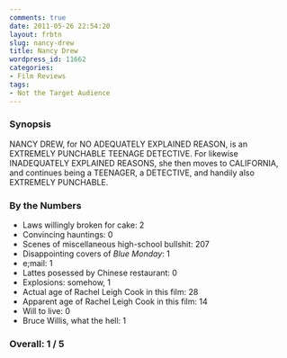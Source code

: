 ```yaml
---
comments: true
date: 2011-05-26 22:54:20
layout: frbtn
slug: nancy-drew
title: Nancy Drew
wordpress_id: 11662
categories:
- Film Reviews
tags:
- Not the Target Audience
---
```


### Synopsis

NANCY DREW, for NO ADEQUATELY EXPLAINED REASON, is an EXTREMELY PUNCHABLE TEENAGE DETECTIVE.  For likewise INADEQUATELY EXPLAINED REASONS, she then moves to CALIFORNIA, and continues being a TEENAGER, a DETECTIVE, and handily also EXTREMELY PUNCHABLE.

### By the Numbers

  * Laws willingly broken for cake: 2
  * Convincing hauntings: 0
  * Scenes of miscellaneous high-school bullshit: 207
  * Disappointing covers of _Blue Monday_: 1
  * e;mail: 1
  * Lattes posessed by Chinese restaurant: 0
  * Explosions: somehow, 1
  * Actual age of Rachel Leigh Cook in this film: 28
  * Apparent age of Rachel Leigh Cook in this film: 14
  * Will to live: 0
  * Bruce Willis, what the hell: 1

### Overall: 1 / 5
